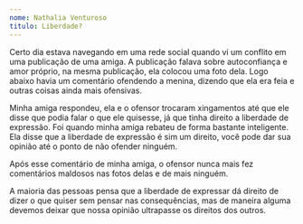 ```yaml
---
nome: Nathalia Venturoso	
titulo: Liberdade?
---
```


Certo dia estava navegando em uma rede social quando vi um conflito em uma publicação de uma amiga. A publicação falava sobre autoconfiança e amor próprio, na mesma publicação, ela colocou uma foto dela. Logo abaixo havia um comentário ofendendo a menina, dizendo que ela era feia e outras coisas ainda mais ofensivas.

Minha amiga respondeu, ela e o ofensor trocaram xingamentos até que ele disse que podia falar o que ele quisesse, já que tinha direito a liberdade de expressão. Foi quando minha amiga rebateu de forma bastante inteligente. Ela disse que a liberdade de expressão é sim um direito, você pode dar sua opinião até o ponto de não ofender ninguém.

Após esse comentário de minha amiga, o ofensor nunca mais fez comentários maldosos nas fotos delas e de mais ninguém.

A maioria das pessoas pensa que a liberdade de expressar  dá direito de dizer o que quiser sem pensar nas consequências, mas de maneira alguma devemos deixar que nossa opinião ultrapasse os direitos dos outros.

